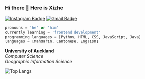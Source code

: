 ### Hi there 👋 Here is Xizhe

[![Instagram Badge](https://img.shields.io/badge/-raymond_lin_xi_zhe-purple?style=flat-square&logo=instagram&logoColor=white&link=https://www.instagram.com/raymond_lin_xi_zhe/)](https://www.instagram.com/raymond_lin_xi_zhe/)
[![Gmail Badge](https://img.shields.io/badge/-rayinnz1999@gmail.com-c14438?style=flat-square&logo=Gmail&logoColor=white&link=mailto:rayinnz1999@gmail.com)](mailto:rayinnz1999@gmail.com)

<!-- - 😄 Pronouns: 'he' || 'him';
- 🌱 I’m currently learning frontend development;
- 🔭 Languages: [Python, JS, HTML, CSS] -->

``` Python
pronouns = 'he' or 'him'
currently learning = 'frontend development'
programming languages = [Python, HTML, CSS, JavaScript, Java]
languages = [Mandarin, Cantonese, English]
```

**University of Auckland** <br />
*Computer Science* <br />
*Geographic Information Science* <br />

![Top Langs](https://github-readme-stats.vercel.app/api/top-langs/?username=RaysLinn&hide=TeX,Jupyter%20Notebook&layout=compact)

<!-- ![Visitor Badge](https://visitor-badge.laobi.icu/badge?page_id=RaysLinn.visitor-badge) -->
